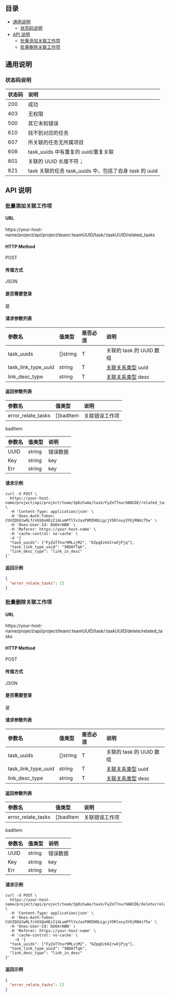 ## 目录

- [通用说明](#通用说明)
  - [状态码说明](#状态码说明)
- [API 说明](#api-说明)
  - [批量添加关联工作项](#批量添加关联工作项)
  - [批量删除关联工作项](#批量删除关联工作项)

## 通用说明

### 状态码说明

| 状态码 | 说明                                                   |
| :----- | :----------------------------------------------------- |
| 200    | 成功                                                   |
| 403    | 无权限                                                 |
| 500    | 其它未知错误                                           |
| 610    | 找不到对应的任务                                       |
| 607    | 所关联的任务无所属项目                                 |
| 608    | task_uuids 中有重复的 uuid/重复关联                    |
| 801    | 关联的 UUID 长度不符；                                 |
| 821    | task 关联的任务 task_uuids 中，包括了自身 task 的 uuid |

## API 说明

### 批量添加关联工作项

#### URL

https://your-host-name/project/api/project/team/:teamUUID/task/:taskUUID/related_tasks

#### HTTP Method

POST

#### 传值方式

JSON

#### 是否需要登录

是

#### 请求参数列表

| 参数名              | 值类型   | 是否必须 | 说明                                                                            |
| :------------------ | :------- | :------- | :------------------------------------------------------------------------------ |
| task_uuids          | []string | T        | 关联的 task 的 UUID 数组                                                        |
| task_link_type_uuid | string   | T        | [关联关系类型](../../item/task_link_type/task_link_type.md#task_link_type) uuid |
| link_desc_type      | string   | T        | [关联关系类型](../../item/task_link_type/task_link_type.md#task_link_type) desc |

#### 返回参数列表

| 参数名             | 值类型    | 说明           |
| :----------------- | :-------- | :------------- |
| error_relate_tasks | []badItem | 关联错误工作项 |

badItem

| 参数名 | 值类型 | 说明     |
| :----- | :----- | :------- |
| UUID   | string | 错误数据 |
| Key    | string | key      |
| Err    | string | key      |

#### 请求示例

```shell
curl -X POST \
  https://your-host-name/project/api/project/team/3pDzCwAe/task/FyZoT7nur9ABCDE/related_tasks \
  -H 'Content-Type: application/json' \
  -H 'Ones-Auth-Token: CUVZQSUJwRLfcVGSQoHEzI14LumPflYxJasP8MZHOLLgcjV5Rlnxy3YOjRN4z75w' \
  -H 'Ones-User-Id: DU6krHBN' \
  -H 'Referer: https://your-host-name' \
  -H 'cache-control: no-cache' \
  -d '{
  "task_uuids": ["FyZoT7nur9MLvjM2", "6ZpgEzkkIrwXjPjq"],
  "task_link_type_uuid": "5NDAfTqk",
  "link_desc_type": "link_in_desc"
}'
```

#### 返回示例

```json
{
  "error_relate_tasks": []
}
```

### 批量删除关联工作项

#### URL

https://your-host-name/project/api/project/team/:teamUUID/task/:taskUUID/delete/related_tasks

#### HTTP Method

POST

#### 传值方式

JSON

#### 是否需要登录

是

#### 请求参数列表

| 参数名              | 值类型   | 是否必须 | 说明                                                                            |
| :------------------ | :------- | :------- | :------------------------------------------------------------------------------ |
| task_uuids          | []string | T        | 关联的 task 的 UUID 数组                                                        |
| task_link_type_uuid | string   | T        | [关联关系类型](../../item/task_link_type/task_link_type.md#task_link_type) uuid |
| link_desc_type      | string   | T        | [关联关系类型](../../item/task_link_type/task_link_type.md#task_link_type) desc |

#### 返回参数列表

| 参数名             | 值类型    | 说明           |
| :----------------- | :-------- | :------------- |
| error_relate_tasks | []badItem | 关联错误工作项 |

badItem

| 参数名 | 值类型 | 说明     |
| :----- | :----- | :------- |
| UUID   | string | 错误数据 |
| Key    | string | key      |
| Err    | string | key      |

#### 请求示例

```shell
curl -X POST \
  https://your-host-name/project/api/project/team/3pDzCwAe/task/FyZoT7nur9ABCDE/delete/related_tasks \
  -H 'Content-Type: application/json' \
  -H 'Ones-Auth-Token: CUVZQSUJwRLfcVGSQoHEzI14LumPflYxJasP8MZHOLLgcjV5Rlnxy3YOjRN4z75w' \
  -H 'Ones-User-Id: DU6krHBN' \
  -H 'Referer: https://your-host-name' \
  -H 'cache-control: no-cache' \
	-d '{
  "task_uuids": ["FyZoT7nur9MLvjM2", "6ZpgEzkkIrwXjPjq"],
  "task_link_type_uuid": "5NDAfTqk",
  "link_desc_type": "link_in_desc"
}'
```

#### 返回示例

```json
{
  "error_relate_tasks": []
}
```
